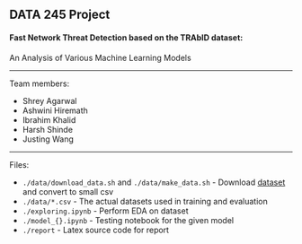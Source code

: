 ## DATA 245 Project
#### Fast Network Threat Detection based on the TRAbID dataset:
An Analysis of Various Machine Learning Models

---

Team members:
- Shrey Agarwal
- Ashwini Hiremath
- Ibrahim Khalid
- Harsh Shinde
- Justing Wang

---

Files:
- `./data/download_data.sh` and `./data/make_data.sh` - Download [dataset](https://secplab.ppgia.pucpr.br/?q=trabid) and convert to small csv
- `./data/*.csv` - The actual datasets used in training and evaluation
- `./exploring.ipynb` - Perform EDA on dataset
- `./model_{}.ipynb` - Testing notebook for the given model
- `./report` - Latex source code for report

